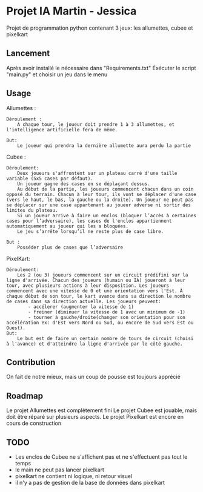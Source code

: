 # Projet IA Martin - Jessica

Projet de programmation python contenant 3 jeux: les allumettes, cubee et pixelkart

## Lancement

Après avoir installé le nécessaire dans "Requirements.txt"
Éxécuter le script "main.py" et choisir un jeu dans le menu

## Usage

Allumettes : 

    Déroulement :
        À chaque tour, le joueur doit prendre 1 à 3 allumettes, et l'intelligence artificielle fera de même.
    
    But:
        Le joueur qui prendra la dernière allumette aura perdu la partie

Cubee :

    Déroulement:
        Deux joueurs s'affrontent sur un plateau carré d'une taille variable (5x5 cases par défaut).
        Un joueur gagne des cases en se déplaçant dessus.
        Au début de la partie, les joueurs commencent chacun dans un coin opposé du terrain. Chacun à leur tour, ils vont se déplacer d'une case (vers le haut, le bas, la gauche ou la droite). Un joueur ne peut pas se déplacer sur une case appartenant au joueur adverse ni sortir des limites du plateau.
        Si un joueur arrive à faire un enclos (bloquer l’accès à certaines cases pour l’adversaire), les cases de l'enclos appartiennent automatiquement au joueur qui les a bloquées.
        Le jeu s’arrête lorsqu’il ne reste plus de case libre.

    But :
        Posséder plus de cases que l’adversaire

PixelKart: 

    Déroulement: 
        Les 2 (ou 3) joueurs commencent sur un circuit prédifini sur la ligne d'arrivée. Chacun des joueurs (humain ou IA) joueront à leur tour, avec plusieurs actions à leur disposition. Les joueurs commencent avec une vitesse de 0 et une orientation vers l'Est. À chaque début de son tour, le kart avance dans sa direction le nombre de cases dans sa direction actuelle. Les joueurs peuvent:
            - accélerer (augmenter la vitesse de 1)
            - freiner (diminuer la vitesse de 1 avec un minimum de -1)
            - tourner à gauche/droite(changer son orientation pour son accélération ex: d'Est vers Nord ou Sud, ou encore de Sud vers Est ou Ouest). 
    But: 
        Le but est de faire un certain nombre de tours de circuit (choisi à l'avance) et d'atteindre la ligne d'arrivée par le côté gauche.

## Contribution

On fait de notre mieux, mais un coup de pousse est toujours apprécié

## Roadmap

Le projet Allumettes est complètement fini
Le projet Cubee est jouable, mais doit être réparé sur plusieurs aspects.
Le projet Pixelkart est encore en cours de construction

## TODO

- Les enclos de Cubee ne s'affichent pas et ne s'effectuent pas tout le temps
- le main ne peut pas lancer pixelkart
- pixelkart ne contient ni logique, ni retour visuel
- il n'y a pas de gestion de la base de données dans pixelkart
